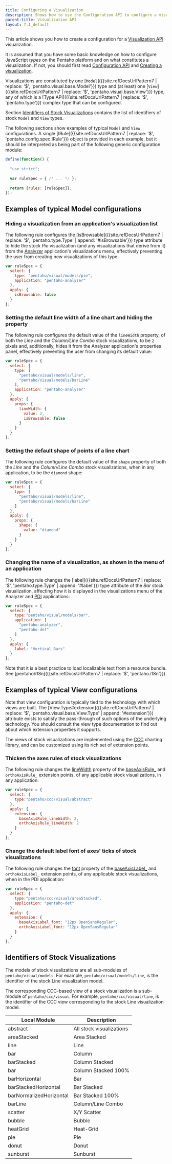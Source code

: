 ```yaml
---
title: Configuring a Visualization
description: Shows how to use the Configuration API to configure a visualization.
parent-title: Visualization API
layout: 7.1_default
---
```


This article shows you how to create a configuration for a [Visualization API](.) visualization.

It is assumed that you have some basic knowledge on how to configure JavaScript _types_ on the Pentaho platform
and on what constitutes a visualization.
If not, you should first read [Configuration API](../configuration) and 
[Creating a visualization](./#creating-a-visualization).

Visualizations are constituted by one 
[`Model`]({{site.refDocsUrlPattern7 | replace: '$', 'pentaho.visual.base.Model'}}) 
type and (at least) one 
[`View`]({{site.refDocsUrlPattern7 | replace: '$', 'pentaho.visual.base.View'}})
type,
any of which is a 
[Type API]({{site.refDocsUrlPattern7 | replace: '$', 'pentaho.type'}}) complex type 
that can be configured.

Section [Identifiers of Stock Visualizations](#identifiers-of-stock-visualizations) contains the list
of identifiers of stock `Model` and `View` types.

The following sections show examples of typical `Model` and `View` configurations.
A single [IRule]({{site.refDocsUrlPattern7 | replace: '$', 'pentaho.config.spec.IRule'}}) object 
is provided in each example, 
but it should be interpreted as being part of the following generic configuration module:

```js
define(function() {
  
  "use strict";
  
  var ruleSpec = { /* ... */ };
  
  return {rules: [ruleSpec]};
});
```  

## Examples of typical Model configurations

### Hiding a visualization from an application's visualization list

The following rule configures the 
[isBrowsable]({{site.refDocsUrlPattern7 | replace: '$', 'pentaho.type.Type' | append: '#isBrowsable'}}) 
type attribute to hide the stock _Pie_ visualization (and any visualizations that derive from it) 
from the [Analyzer](http://www.pentaho.com/product/business-visualization-analytics) application's
visualizations menu, effectively preventing the user from creating new visualizations of this type:

```js
var ruleSpec = {
  select: {
    type: "pentaho/visual/models/pie",
    application: "pentaho-analyzer"
  },
  apply: {
    isBrowsable: false
  }
};
```

### Setting the default line width of a line chart and hiding the property

The following rule configures the default value of the `lineWidth` property, 
of both the _Line_ and the _Column/Line Combo_ stock visualizations,
to be `2` pixels and, additionally, 
hides it from the Analyzer application's properties panel,
effectively preventing the user from changing its default value:

```js
var ruleSpec = {
  select: {
    type: [
      "pentaho/visual/models/line",
      "pentaho/visual/models/barLine"
    ],
    application: "pentaho-analyzer"
  },
  apply: {
    props: {
      lineWidth: {
        value: 2,
        isBrowsable: false
      }
    }
  }
};
```

### Setting the default shape of points of a line chart

The following rule configures the default value of the `shape` property of both
the _Line_ and the _Column/Line Combo_ stock visualizations, 
when in any application,
to be the `diamond` shape:

```js
var ruleSpec = {
  select: {
    type: [
      "pentaho/visual/models/line",
      "pentaho/visual/models/barLine"
    ]
  },
  apply: {
    props: {
      shape: {
        value: "diamond"
      }
    }
  }
};
```

### Changing the name of a visualization, as shown in the menu of an application

The following rule changes the 
[label]({{site.refDocsUrlPattern7 | replace: '$', 'pentaho.type.Type' | append: '#label'}})
type attribute of the _Bar_ stock visualization, 
affecting how it is displayed in the visualizations menu of the Analyzer and 
[PDI](http://www.pentaho.com/product/data-integration) applications:

```js
var ruleSpec = {
  select: {
    type:"pentaho/visual/models/bar",
    application: [
      "pentaho-analyzer",
      "pentaho-det"
    ]
  },
  apply: {
    label: "Vertical Bars"
  }
};
```

Note that it is a best practice to load localizable text from a resource bundle. 
See [pentaho/i18n]({{site.refDocsUrlPattern7 | replace: '$', 'pentaho.i18n'}}).

## Examples of typical View configurations

Note that view configuration is typically tied to the technology with which views are built.
The 
[View.Type#extension]({{site.refDocsUrlPattern7 | replace: '$', 'pentaho.visual.base.View.Type' | append: '#extension'}})
attribute exists to satisfy the pass-through of such options of the underlying technology.
You should consult the view type documentation to find out about which extension properties it supports.

The views of stock visualizations are implemented using the 
[CCC](https://community.hds.com/docs/DOC-1009860-ccc-chart-components) charting library,
and can be customized using its rich set of extension points.

### Thicken the axes rules of stock visualizations

The following rule changes the 
[lineWidth](http://webdetails.github.io/ccc/charts/jsdoc/symbols/pvc.options.marks.RuleExtensionPoint.html#lineWidth)
property of the 
[baseAxisRule_](http://webdetails.github.io/ccc/charts/jsdoc/symbols/pvc.options.ext.FlattenedDiscreteCartesianAxisExtensionPoints.html#rule)
and
`orthoAxisRule_` 
extension points,
of any applicable stock visualizations,
in any application:

```js
var ruleSpec = {
  select: {
    type:"pentaho/ccc/visual/abstract"
  },
  apply: {
    extension: {
      baseAxisRule_lineWidth: 2,
      orthoAxisRule_lineWidth: 2
    }
  }
};
```

### Change the default label font of axes' ticks of stock visualizations

The following rule changes the 
[font](http://webdetails.github.io/ccc/charts/jsdoc/symbols/pvc.options.marks.LabelExtensionPoint.html#font)
property of the 
[baseAxisLabel_](http://webdetails.github.io/ccc/charts/jsdoc/symbols/pvc.options.ext.FlattenedDiscreteCartesianAxisExtensionPoints.html#label)
and
`orthoAxisLabel_` 
extension points,
of any applicable stock visualizations,
when in the PDI application:

```js
var ruleSpec = {
  select: {
    type:"pentaho/ccc/visual/areaStacked",
    application: "pentaho-det"
  },
  apply: {
    extension: {
      baseAxisLabel_font: "12px OpenSansRegular",
      orthoAxisLabel_font: "12px OpenSansRegular"
    }
  }
};
```

## Identifiers of Stock Visualizations

The models of stock visualizations are all sub-modules of `pentaho/visual/models`. 
For example, `pentaho/visual/models/line`, is the identifier of the stock Line visualization model.

The corresponding CCC-based view of a stock visualization is a sub-module of `pentaho/ccc/visual`. 
For example, `pentaho/ccc/visual/line`, is the identifier of the CCC view corresponding to 
the stock Line visualization model.

| Local Module            | Description              |
|-------------------------|--------------------------|
| abstract                | All stock visualizations |
| areaStacked             | Area Stacked             |
| line                    | Line                     |
| bar                     | Column                   |
| barStacked              | Column Stacked           |
| bar                     | Column Stacked 100%      |
| barHorizontal           | Bar                      |
| barStackedHorizontal    | Bar Stacked              |
| barNormalizedHorizontal | Bar Stacked 100%         |
| barLine                 | Column/Line Combo        |
| scatter                 | X/Y Scatter              |
| bubble                  | Bubble                   |
| heatGrid                | Heat-Grid                |
| pie                     | Pie                      |
| donut                   | Donut                    |
| sunburst                | Sunburst                 |
